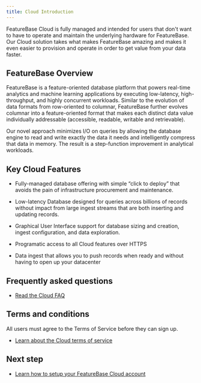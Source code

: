 ```yaml
---
title: Cloud Introduction
---
```


FeatureBase Cloud is fully managed and intended for users that don't want to have to operate and maintain the underlying hardware for FeatureBase. Our Cloud solution takes what makes FeatureBase amazing and makes it even easier to provision and operate in order to get value from your data faster.

## FeatureBase Overview

FeatureBase is a feature-oriented database platform that powers real-time analytics and machine learning applications by executing low-latency, high-throughput, and highly concurrent workloads. Similar to the evolution of data formats from row-oriented to columnar, FeatureBase further evolves columnar into a feature-oriented format that makes each distinct data value individually addressable (accessible, readable, writable and retrievable).

Our novel approach minimizes I/O on queries by allowing the database engine to read and write exactly the data it needs and intelligently compress that data in memory. The result is a step-function improvement in analytical workloads.

## Key Cloud Features

- Fully-managed database offering with simple “click to deploy” that avoids the pain of infrastructure procurement and maintenance.

- Low-latency Database designed for queries across billions of records without impact from large ingest streams that are both inserting and updating records.

- Graphical User Interface support for database sizing and creation, ingest configuration, and data exploration.

- Programatic access to all Cloud features over HTTPS

- Data ingest that allows you to push records when ready and without having to open up your datacenter

## Frequently asked questions

* [Read the Cloud FAQ](/cloud/cloudfaq)

## Terms and conditions

All users must agree to the Terms of Service before they can sign up.

* [Learn about the Cloud terms of service](https://www.featurebase.com/cloud-terms)

## Next step

* [Learn how to setup your FeatureBase Cloud account](/cloud/fbc-part1-signup)

